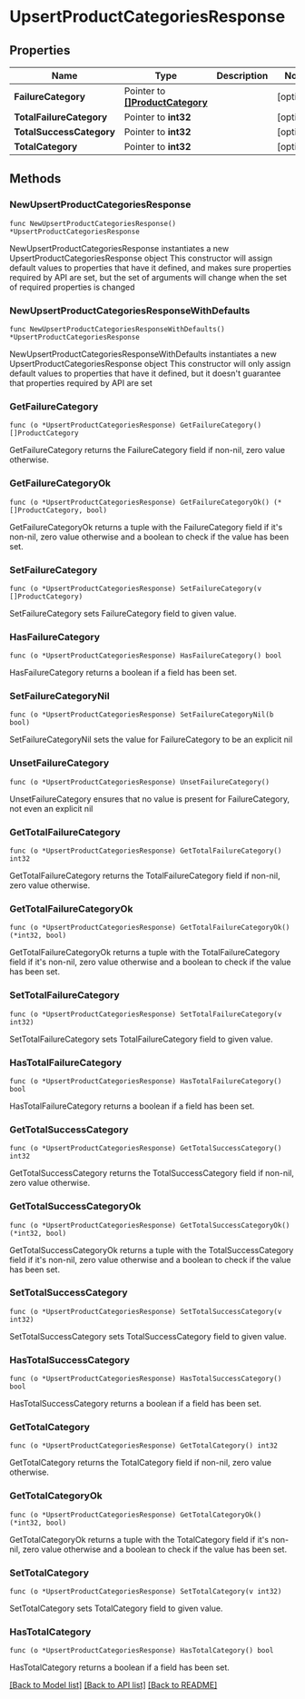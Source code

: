 # UpsertProductCategoriesResponse

## Properties

Name | Type | Description | Notes
------------ | ------------- | ------------- | -------------
**FailureCategory** | Pointer to [**[]ProductCategory**](ProductCategory.md) |  | [optional] 
**TotalFailureCategory** | Pointer to **int32** |  | [optional] 
**TotalSuccessCategory** | Pointer to **int32** |  | [optional] 
**TotalCategory** | Pointer to **int32** |  | [optional] 

## Methods

### NewUpsertProductCategoriesResponse

`func NewUpsertProductCategoriesResponse() *UpsertProductCategoriesResponse`

NewUpsertProductCategoriesResponse instantiates a new UpsertProductCategoriesResponse object
This constructor will assign default values to properties that have it defined,
and makes sure properties required by API are set, but the set of arguments
will change when the set of required properties is changed

### NewUpsertProductCategoriesResponseWithDefaults

`func NewUpsertProductCategoriesResponseWithDefaults() *UpsertProductCategoriesResponse`

NewUpsertProductCategoriesResponseWithDefaults instantiates a new UpsertProductCategoriesResponse object
This constructor will only assign default values to properties that have it defined,
but it doesn't guarantee that properties required by API are set

### GetFailureCategory

`func (o *UpsertProductCategoriesResponse) GetFailureCategory() []ProductCategory`

GetFailureCategory returns the FailureCategory field if non-nil, zero value otherwise.

### GetFailureCategoryOk

`func (o *UpsertProductCategoriesResponse) GetFailureCategoryOk() (*[]ProductCategory, bool)`

GetFailureCategoryOk returns a tuple with the FailureCategory field if it's non-nil, zero value otherwise
and a boolean to check if the value has been set.

### SetFailureCategory

`func (o *UpsertProductCategoriesResponse) SetFailureCategory(v []ProductCategory)`

SetFailureCategory sets FailureCategory field to given value.

### HasFailureCategory

`func (o *UpsertProductCategoriesResponse) HasFailureCategory() bool`

HasFailureCategory returns a boolean if a field has been set.

### SetFailureCategoryNil

`func (o *UpsertProductCategoriesResponse) SetFailureCategoryNil(b bool)`

 SetFailureCategoryNil sets the value for FailureCategory to be an explicit nil

### UnsetFailureCategory
`func (o *UpsertProductCategoriesResponse) UnsetFailureCategory()`

UnsetFailureCategory ensures that no value is present for FailureCategory, not even an explicit nil
### GetTotalFailureCategory

`func (o *UpsertProductCategoriesResponse) GetTotalFailureCategory() int32`

GetTotalFailureCategory returns the TotalFailureCategory field if non-nil, zero value otherwise.

### GetTotalFailureCategoryOk

`func (o *UpsertProductCategoriesResponse) GetTotalFailureCategoryOk() (*int32, bool)`

GetTotalFailureCategoryOk returns a tuple with the TotalFailureCategory field if it's non-nil, zero value otherwise
and a boolean to check if the value has been set.

### SetTotalFailureCategory

`func (o *UpsertProductCategoriesResponse) SetTotalFailureCategory(v int32)`

SetTotalFailureCategory sets TotalFailureCategory field to given value.

### HasTotalFailureCategory

`func (o *UpsertProductCategoriesResponse) HasTotalFailureCategory() bool`

HasTotalFailureCategory returns a boolean if a field has been set.

### GetTotalSuccessCategory

`func (o *UpsertProductCategoriesResponse) GetTotalSuccessCategory() int32`

GetTotalSuccessCategory returns the TotalSuccessCategory field if non-nil, zero value otherwise.

### GetTotalSuccessCategoryOk

`func (o *UpsertProductCategoriesResponse) GetTotalSuccessCategoryOk() (*int32, bool)`

GetTotalSuccessCategoryOk returns a tuple with the TotalSuccessCategory field if it's non-nil, zero value otherwise
and a boolean to check if the value has been set.

### SetTotalSuccessCategory

`func (o *UpsertProductCategoriesResponse) SetTotalSuccessCategory(v int32)`

SetTotalSuccessCategory sets TotalSuccessCategory field to given value.

### HasTotalSuccessCategory

`func (o *UpsertProductCategoriesResponse) HasTotalSuccessCategory() bool`

HasTotalSuccessCategory returns a boolean if a field has been set.

### GetTotalCategory

`func (o *UpsertProductCategoriesResponse) GetTotalCategory() int32`

GetTotalCategory returns the TotalCategory field if non-nil, zero value otherwise.

### GetTotalCategoryOk

`func (o *UpsertProductCategoriesResponse) GetTotalCategoryOk() (*int32, bool)`

GetTotalCategoryOk returns a tuple with the TotalCategory field if it's non-nil, zero value otherwise
and a boolean to check if the value has been set.

### SetTotalCategory

`func (o *UpsertProductCategoriesResponse) SetTotalCategory(v int32)`

SetTotalCategory sets TotalCategory field to given value.

### HasTotalCategory

`func (o *UpsertProductCategoriesResponse) HasTotalCategory() bool`

HasTotalCategory returns a boolean if a field has been set.


[[Back to Model list]](../README.md#documentation-for-models) [[Back to API list]](../README.md#documentation-for-api-endpoints) [[Back to README]](../README.md)


